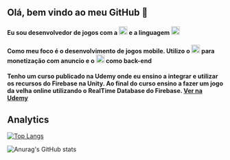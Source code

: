 ## Olá, bem vindo ao meu GitHub 👋
#### Eu sou desenvolvedor de jogos com a <img src='https://cdn.vox-cdn.com/thumbor/fVpbsZ8_wVyUWps4HQy9won5u5Y=/100x0:1180x720/1200x800/filters:focal(100x0:1180x720)/cdn.vox-cdn.com/uploads/chorus_image/image/31304769/unity-logo-black_1280.0.jpg' height='20'> e a linguagem <img src='https://cdn-icons-png.flaticon.com/512/6132/6132221.png' height='20'>
#### Como meu foco é o desenvolvimento de jogos mobile. Utilizo o <img src='https://iconape.com/wp-content/files/kl/63706/svg/google-admob.svg' height='20'> para monetização com anuncio e o <img src="https://cdn.jsdelivr.net/gh/devicons/devicon/icons/firebase/firebase-plain-wordmark.svg" height='20'/> como back-end

#### Tenho um curso publicado na Udemy onde eu ensino a integrar e utilizar os recursos do Firebase na Unity. Ao final do curso ensino a fazer um jogo da velha online utilizando o RealTime Database do Firebase. <a href="https://www.udemy.com/course/aprenda-unity-com-firebase-2022/learn/lecture/30804920?referralCode=EB24B77D99BEA12A1CCB#overview" target="_blank">Ver na Udemy</a>


## Analytics
[![Top Langs](https://github-readme-stats.vercel.app/api/top-langs/?username=JVictoe&layout=compact&&theme=dracula)](https://github.com/JVictoe/github-readme-stats)

![Anurag's GitHub stats](https://github-readme-stats.vercel.app/api?username=JVictoe&show_icons=true&&theme=dracula)

<!--
**JVictoe/JVictoe** is a ✨ _special_ ✨ repository because its `README.md` (this file) appears on your GitHub profile.

Here are some ideas to get you started:

- 🔭 I’m currently working on ...
- 🌱 I’m currently learning ...
- 👯 I’m looking to collaborate on ...
- 🤔 I’m looking for help with ...
- 💬 Ask me about ...
- 📫 How to reach me: ...
- 😄 Pronouns: ...
- ⚡ Fun fact: ...
-->
